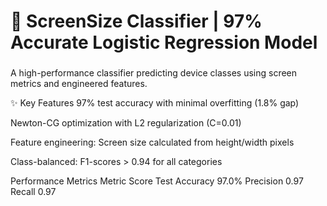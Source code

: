<h1>📱 ScreenSize Classifier | 97% Accurate Logistic Regression Model</h1>
<h3></h3>A high-performance classifier predicting device classes using screen metrics and engineered features.</h3>

✨ Key Features
97% test accuracy with minimal overfitting (1.8% gap)

Newton-CG optimization with L2 regularization (C=0.01)

Feature engineering: Screen size calculated from height/width pixels

Class-balanced: F1-scores > 0.94 for all categories

Performance Metrics
Metric	Score
Test Accuracy	97.0%
Precision	0.97
Recall	0.97
